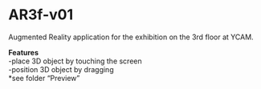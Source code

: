 # AR3f-v01
Augmented Reality application for the exhibition on the 3rd floor at YCAM. <br/>

**Features** <br/>
-place 3D object by touching the screen <br/>
-position 3D object by dragging <br/>
*see folder “Preview” <br/>

